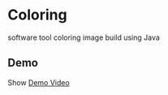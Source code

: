 # Coloring
software tool coloring image build using Java 

## Demo 
Show [Demo Video](https://drive.google.com/file/d/15PFufY18NaaLPdWO_uN6ipb7nZW5Sisp/view?usp=sharing)


